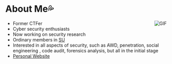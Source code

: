 # About Me💦

<img align="right" alt="GIF" src="https://fushuling.com/wp-content/uploads/2022/12/QQ图片20221206160128.gif" />

- Former CTFer
- Cyber security enthusiasts
- Now working on security research
- Ordinary members in [SU](https://su-team.cn/about/)
- Interested in all aspects of security, such as AWD, penetration, social engineering , code audit, forensics analysis, but all in the initial stage
- [Personal Website](https://fushuling.com/) 

